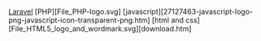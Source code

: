 [Laravel](laravel-framework-logo-6563587.html)
[PHP][File_PHP-logo.svg]
[javascript][27127463-javascript-logo-png-javascript-icon-transparent-png.htm]
[html and css][File_HTML5_logo_and_wordmark.svg][download.htm]

